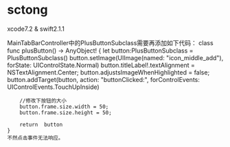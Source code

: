 # sctong
xcode7.2 &amp; swift2.1.1

MainTabBarController中的PlusButtonSubclass需要再添加如下代码：
    class func plusButton() -> AnyObject! {
        let button:PlusButtonSubclass =  PlusButtonSubclass()
        button.setImage(UIImage(named: "icon_middle_add"), forState: UIControlState.Normal)
        button.titleLabel!.textAlignment = NSTextAlignment.Center;
        button.adjustsImageWhenHighlighted = false;
        button.addTarget(button, action: "buttonClicked:", forControlEvents: UIControlEvents.TouchUpInside)
        
        //修改下按钮的大小
        button.frame.size.width = 50;
        button.frame.size.height = 50;
        
        return  button
    }
    不然点击事件无法响应。
